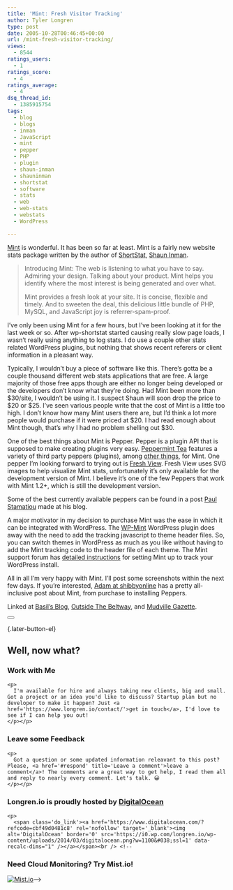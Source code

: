 ```yaml
---
title: 'Mint: Fresh Visitor Tracking'
author: Tyler Longren
type: post
date: 2005-10-28T00:46:45+00:00
url: /mint-fresh-visitor-tracking/
views:
  - 8544
ratings_users:
  - 1
ratings_score:
  - 4
ratings_average:
  - 4
dsq_thread_id:
  - 1385915754
tags:
  - blog
  - blogs
  - inman
  - JavaScript
  - mint
  - pepper
  - PHP
  - plugin
  - shaun-inman
  - shauninman
  - shortstat
  - software
  - stats
  - web
  - web-stats
  - webstats
  - WordPress

---
```

[Mint][1] is wonderful. It has been so far at least. Mint is a fairly new website stats package written by the author of [ShortStat][2], [Shaun Inman][3].

> Introducing Mint: The web is listening to what you have to say. Admiring your design. Talking about your product. Mint helps you identify where the most interest is being generated and over what.
> 
> Mint provides a fresh look at your site. It is concise, flexible and timely. And to sweeten the deal, this delicious little bundle of PHP, MySQL, and JavaScript joy is referrer-spam-proof.

I&#8217;ve only been using Mint for a few hours, but I&#8217;ve been looking at it for the last week or so. After wp-shortstat started causing really slow page loads, I wasn&#8217;t really using anything to log stats. I do use a couple other stats related WordPress plugins, but nothing that shows recent referers or client information in a pleasant way.  
<!--adsense-->

  
Typically, I wouldn&#8217;t buy a piece of software like this. There&#8217;s gotta be a couple thousand different web stats applications that are free. A large majority of those free apps though are either no longer being developed or the developers don&#8217;t know what they&#8217;re doing. Had Mint been more than $30/site, I wouldn&#8217;t be using it. I suspect Shaun will soon drop the price to $20 or $25. I&#8217;ve seen various people write that the cost of Mint is a little too high. I don&#8217;t know how many Mint users there are, but I&#8217;d think a lot more people would purchase if it were priced at $20. I had read enough about Mint though, that&#8217;s why I had no problem shelling out $30.

One of the best things about Mint is Pepper. Pepper is a plugin API that is supposed to make creating plugins very easy. [Peppermint Tea][4] features a variety of third party peppers (plugins), among [other things][5], for Mint. One pepper I&#8217;m looking forward to trying out is [Fresh View][6]. Fresh View uses SVG images to help visualize Mint stats, unfortunately it&#8217;s only available for the development version of Mint. I believe it&#8217;s one of the few Peppers that work with Mint 1.2+, which is still the development version.

Some of the best currently available peppers can be found in a post [Paul Stamatiou][7] made at his blog.

A major motivator in my decision to purchase Mint was the ease in which it can be integrated with WordPress. The [WP-Mint][8] WordPress plugin does away with the need to add the tracking javascript to theme header files. So, you can switch themes in WordPress as much as you like without having to add the Mint tracking code to the header file of each theme. The Mint support forum has [detailed instructions][9] for setting Mint up to track your WordPress install.

All in all I&#8217;m very happy with Mint. I&#8217;ll post some screenshots within the next few days. If you&#8217;re interested, [Adam at shibbyonline][10] has a pretty all-inclusive post about Mint, from purchase to installing Peppers.

Linked at [Basil&#8217;s Blog][11], [Outside The Beltway][12], and [Mudville Gazette][13]. 

<div class="wpulike wpulike-default " >
  <div class="wp_ulike_general_class wp_ulike_is_not_liked">
    <button type="button"
					aria-label="Like Button"
					data-ulike-id="2060"
					data-ulike-nonce="ace477c4e1"
					data-ulike-type="likeThis"
					data-ulike-template="wpulike-default"
					data-ulike-display-likers="0"
					data-ulike-disable-pophover="0"
					class="wp_ulike_btn wp_ulike_put_image wp_likethis_2060"></button><span class="count-box"></span>
  </div>
</div>

[][14]{.later-button-el}

<div class='what-next'>
  <h2>
    Well, now what?
  </h2>
  
  <div class='hire'>
    <h3>
      Work with Me
    </h3>
    
    <p>
      I'm available for hire and always taking new clients, big and small. Got a project or an idea you'd like to discuss? Startup plan but no developer to make it happen? Just <a href='https://www.longren.io/contact/'>get in touch</a>, I'd love to see if I can help you out!
    </p></p>
  </div>
  
  <div class='hire'>
    <h3>
      Leave some Feedback
    </h3>
    
    <p>
      Got a question or some updated information releavant to this post? Please, <a href='#respond' title='Leave a comment'>leave a comment</a>! The comments are a great way to get help, I read them all and reply to nearly every comment. Let's talk. 😀
    </p></p>
  </div>
  
  <div class='now-what-bottom-ad'>
    <h3>
      Longren.io is proudly hosted by <a href='https://www.digitalocean.com/?refcode=cbf49d0481c8'>DigitalOcean</a>
    </h3>
    
    <p>
      <span class='do_link'><a href='https://www.digitalocean.com/?refcode=cbf49d0481c8' rel='nofollow' target='_blank'><img alt='DigitalOcean' border='0' src='https://i0.wp.com/longren.io/wp-content/uploads/2014/03/digitalocean.png?w=1100&#038;ssl=1' data-recalc-dims="1" /></a></span><br /> <!--

<h3>Need Cloud Monitoring? Try Mist.io!</h3>

<span class='do_link'><a href='http://mist.io/?ref=tyler' rel='nofollow' target='_blank'><img alt='Mist.io' border='0' src='https://i0.wp.com/longren.io/wp-content/uploads/2014/04/mistio.jpg?w=1100&#038;ssl=1' data-recalc-dims="1"></a></span>--></div> </div>

 [1]: http://www.haveamint.com/
 [2]: http://www.shauninman.com/plete/shortstat/
 [3]: http://www.shauninman.com
 [4]: http://massiveblue.net/pepperminttea/
 [5]: http://massiveblue.net/pepperminttea/2005/10/27/mint-widget-for-konfabulator/
 [6]: http://www.sensoryoutput.com/projects/freshview/
 [7]: http://www.paulstamatiou.com/2005/10/12/mint-appreciation-day/
 [8]: http://www.dvhome.co.uk/82/wp-mint-v11/
 [9]: http://www.haveamint.com/forum/viewtopic.php?id=75
 [10]: http://www.shibbyonline.co.uk/2005/10/24/living-with-mint/
 [11]: http://www.basilsblog.net/2005/10/covered_dish_su.html
 [12]: http://www.outsidethebeltway.com/archives/12468
 [13]: http://www.mudvillegazette.com/archives/003739.html
 [14]: #